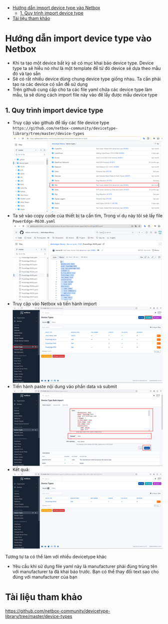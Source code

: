 - [Hướng dẫn import device type vào Netbox](#hướng-dẫn-import-device-type-vào-netbox)
  - [1. Quy trình import device type](#1-quy-trình-import-device-type)
- [Tài liệu tham khảo](#tài-liệu-tham-khảo)
# Hướng dẫn import device type vào Netbox
- Khi ta tạo một device bất kỳ sẽ có mục khai báo device type. Device type ta sẽ hiểu nó như là một template để từ đó device sẽ dựa theo mẫu đó và tạo sẵn
- Sẽ có rất nhiều device dùng chung device type giống nhau. Ta cần phải tạo ra các device có sẵn để sử dụng
- Trên github cung cấp cho ta các file yaml chứa các device type làm mẫu, ta sẽ dùng cách import file này vào đê lấy được mẫu device type
## 1. Quy trình import device type
- Truy cập vào github để lấy các file device type `https://github.com/netbox-community/devicetype-library/tree/master/device-types`
  ![](anh/Screenshot_25.png)
- Ta sẽ vào copy code của thiết bị ta cần tìm, Trong ví dụ này tôi sẽ lấy file `PowerEdge-R630.yaml`
  ![](anh/Screenshot_26.png)
- Truy cập vào Netbox và tiến hành import
  ![](anh/Screenshot_27.png)
- Tiến hành paste nội dung vào phần data và submit
  ![](anh/Screenshot_28.png)
- Kết quả:
  ![](anh/Screenshot_29.png)

Tương tự ta có thể làm với nhiều devicetype khác
- Yêu cầu khi sử dụng file yaml này là manufacturer phải đúng trùng tên với manufacturer ta đã khai báo trước. Bạn có thể thay đổi text sao cho đúng với manufacturer của bạn

# Tài liệu tham khảo
https://github.com/netbox-community/devicetype-library/tree/master/device-types